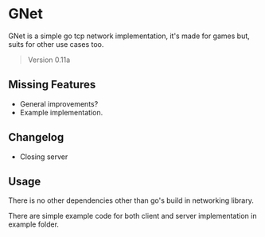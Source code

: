 # GNet

GNet is a simple go tcp network implementation, 
it's made for games but, suits for other use cases too.

> Version 0.11a

## Missing Features

- General improvements?
- Example implementation.

## Changelog

- Closing server

## Usage

There is no other dependencies other than go's build in 
networking library.

There are simple example code for both client and server 
implementation in example folder.